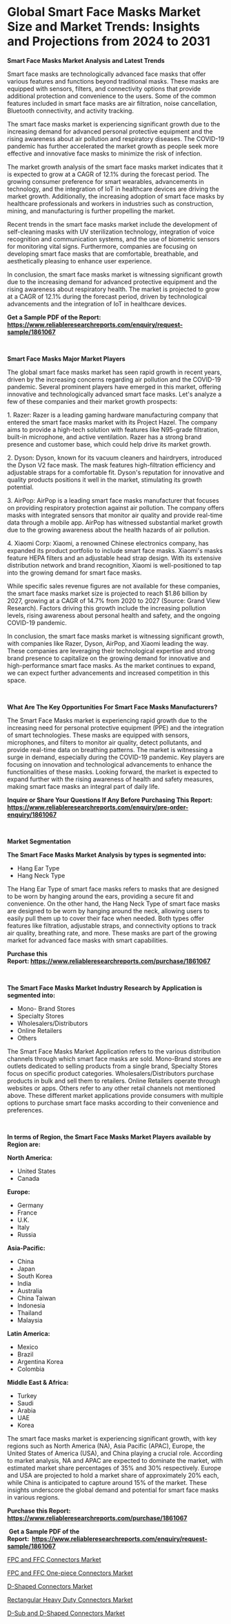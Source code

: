 <p><h1>Global Smart Face Masks Market Size and Market Trends: Insights and Projections from 2024 to 2031</h1></p><p><strong>Smart Face Masks Market Analysis and Latest Trends</strong></p>
<p><p>Smart face masks are technologically advanced face masks that offer various features and functions beyond traditional masks. These masks are equipped with sensors, filters, and connectivity options that provide additional protection and convenience to the users. Some of the common features included in smart face masks are air filtration, noise cancellation, Bluetooth connectivity, and activity tracking.</p><p>The smart face masks market is experiencing significant growth due to the increasing demand for advanced personal protective equipment and the rising awareness about air pollution and respiratory diseases. The COVID-19 pandemic has further accelerated the market growth as people seek more effective and innovative face masks to minimize the risk of infection.</p><p>The market growth analysis of the smart face masks market indicates that it is expected to grow at a CAGR of 12.1% during the forecast period. The growing consumer preference for smart wearables, advancements in technology, and the integration of IoT in healthcare devices are driving the market growth. Additionally, the increasing adoption of smart face masks by healthcare professionals and workers in industries such as construction, mining, and manufacturing is further propelling the market.</p><p>Recent trends in the smart face masks market include the development of self-cleaning masks with UV sterilization technology, integration of voice recognition and communication systems, and the use of biometric sensors for monitoring vital signs. Furthermore, companies are focusing on developing smart face masks that are comfortable, breathable, and aesthetically pleasing to enhance user experience.</p><p>In conclusion, the smart face masks market is witnessing significant growth due to the increasing demand for advanced protective equipment and the rising awareness about respiratory health. The market is projected to grow at a CAGR of 12.1% during the forecast period, driven by technological advancements and the integration of IoT in healthcare devices.</p></p>
<p><strong>Get a Sample PDF of the Report:&nbsp; <a href="https://www.reliableresearchreports.com/enquiry/request-sample/1861067">https://www.reliableresearchreports.com/enquiry/request-sample/1861067</a></strong></p>
<p>&nbsp;</p>
<p><strong>Smart Face Masks Major Market Players</strong></p>
<p><p>The global smart face masks market has seen rapid growth in recent years, driven by the increasing concerns regarding air pollution and the COVID-19 pandemic. Several prominent players have emerged in this market, offering innovative and technologically advanced smart face masks. Let's analyze a few of these companies and their market growth prospects:</p><p>1. Razer: Razer is a leading gaming hardware manufacturing company that entered the smart face masks market with its Project Hazel. The company aims to provide a high-tech solution with features like N95-grade filtration, built-in microphone, and active ventilation. Razer has a strong brand presence and customer base, which could help drive its market growth.</p><p>2. Dyson: Dyson, known for its vacuum cleaners and hairdryers, introduced the Dyson V2 face mask. The mask features high-filtration efficiency and adjustable straps for a comfortable fit. Dyson's reputation for innovative and quality products positions it well in the market, stimulating its growth potential.</p><p>3. AirPop: AirPop is a leading smart face masks manufacturer that focuses on providing respiratory protection against air pollution. The company offers masks with integrated sensors that monitor air quality and provide real-time data through a mobile app. AirPop has witnessed substantial market growth due to the growing awareness about the health hazards of air pollution.</p><p>4. Xiaomi Corp: Xiaomi, a renowned Chinese electronics company, has expanded its product portfolio to include smart face masks. Xiaomi's masks feature HEPA filters and an adjustable head strap design. With its extensive distribution network and brand recognition, Xiaomi is well-positioned to tap into the growing demand for smart face masks.</p><p>While specific sales revenue figures are not available for these companies, the smart face masks market size is projected to reach $1.86 billion by 2027, growing at a CAGR of 14.7% from 2020 to 2027 (Source: Grand View Research). Factors driving this growth include the increasing pollution levels, rising awareness about personal health and safety, and the ongoing COVID-19 pandemic.</p><p>In conclusion, the smart face masks market is witnessing significant growth, with companies like Razer, Dyson, AirPop, and Xiaomi leading the way. These companies are leveraging their technological expertise and strong brand presence to capitalize on the growing demand for innovative and high-performance smart face masks. As the market continues to expand, we can expect further advancements and increased competition in this space.</p></p>
<p>&nbsp;</p>
<p><strong>What Are The Key Opportunities For Smart Face Masks Manufacturers?</strong></p>
<p><p>The Smart Face Masks market is experiencing rapid growth due to the increasing need for personal protective equipment (PPE) and the integration of smart technologies. These masks are equipped with sensors, microphones, and filters to monitor air quality, detect pollutants, and provide real-time data on breathing patterns. The market is witnessing a surge in demand, especially during the COVID-19 pandemic. Key players are focusing on innovation and technological advancements to enhance the functionalities of these masks. Looking forward, the market is expected to expand further with the rising awareness of health and safety measures, making smart face masks an integral part of daily life.</p></p>
<p><strong>Inquire or Share Your Questions If Any Before Purchasing This Report: <a href="https://www.reliableresearchreports.com/enquiry/pre-order-enquiry/1861067">https://www.reliableresearchreports.com/enquiry/pre-order-enquiry/1861067</a></strong></p>
<p>&nbsp;</p>
<p><strong>Market Segmentation</strong></p>
<p><strong>The Smart Face Masks Market Analysis by types is segmented into:</strong></p>
<p><ul><li>Hang Ear Type</li><li>Hang Neck Type</li></ul></p>
<p><p>The Hang Ear Type of smart face masks refers to masks that are designed to be worn by hanging around the ears, providing a secure fit and convenience. On the other hand, the Hang Neck Type of smart face masks are designed to be worn by hanging around the neck, allowing users to easily pull them up to cover their face when needed. Both types offer features like filtration, adjustable straps, and connectivity options to track air quality, breathing rate, and more. These masks are part of the growing market for advanced face masks with smart capabilities.</p></p>
<p><strong>Purchase this Report:&nbsp;<a href="https://www.reliableresearchreports.com/purchase/1861067">https://www.reliableresearchreports.com/purchase/1861067</a></strong></p>
<p>&nbsp;</p>
<p><strong>The Smart Face Masks Market Industry Research by Application is segmented into:</strong></p>
<p><ul><li>Mono- Brand Stores</li><li>Specialty Stores</li><li>Wholesalers/Distributors</li><li>Online Retailers</li><li>Others</li></ul></p>
<p><p>The Smart Face Masks Market Application refers to the various distribution channels through which smart face masks are sold. Mono-Brand stores are outlets dedicated to selling products from a single brand, Specialty Stores focus on specific product categories. Wholesalers/Distributors purchase products in bulk and sell them to retailers. Online Retailers operate through websites or apps. Others refer to any other retail channels not mentioned above. These different market applications provide consumers with multiple options to purchase smart face masks according to their convenience and preferences.</p></p>
<p>&nbsp;</p>
<p><strong>In terms of Region, the Smart Face Masks Market Players available by Region are:</strong></p>
<p>
    <p> <strong> North America: </strong>
        <ul>
            <li>United States</li>
            <li>Canada</li>
        </ul>
        </p> 
    <p> <strong> Europe: </strong>
        <ul>
            <li>Germany</li>
            <li>France</li>
            <li>U.K.</li>
            <li>Italy</li>
            <li>Russia</li>
        </ul>
        </p> 
    <p> <strong> Asia-Pacific: </strong>
        <ul>
            <li>China</li>
            <li>Japan</li>
            <li>South Korea</li>
            <li>India</li>
            <li>Australia</li>
            <li>China Taiwan</li>
            <li>Indonesia</li>
            <li>Thailand</li>
            <li>Malaysia</li>
        </ul>
        </p> 
    <p> <strong> Latin America: </strong>
        <ul>
            <li>Mexico</li>
            <li>Brazil</li>
            <li>Argentina Korea</li>
            <li>Colombia</li>
        </ul>
        </p> 
    <p> <strong> Middle East & Africa: </strong>
        <ul>
            <li>Turkey</li>
            <li>Saudi</li>
            <li>Arabia</li>
            <li>UAE</li>
            <li>Korea</li>
        </ul>
    </p>
    </p>
<p><p>The smart face masks market is experiencing significant growth, with key regions such as North America (NA), Asia Pacific (APAC), Europe, the United States of America (USA), and China playing a crucial role. According to market analysis, NA and APAC are expected to dominate the market, with estimated market share percentages of 35% and 30% respectively. Europe and USA are projected to hold a market share of approximately 20% each, while China is anticipated to capture around 15% of the market. These insights underscore the global demand and potential for smart face masks in various regions.</p></p>
<p><strong>Purchase this Report: <a href="https://www.reliableresearchreports.com/purchase/1861067">https://www.reliableresearchreports.com/purchase/1861067</a></strong></p>
<p>&nbsp;<strong>Get a Sample PDF of the Report:&nbsp;&nbsp;<a href="https://www.reliableresearchreports.com/enquiry/request-sample/1861067">https://www.reliableresearchreports.com/enquiry/request-sample/1861067</a></strong></p>
<p><strong></strong></p>
<p><p><a href="https://github.com/JameTravis/Market-Research-Report-List-3/blob/main/fpc-and-ffc-connectors-market.md">FPC and FFC Connectors Market</a></p><p><a href="https://github.com/RichRobinson5/Market-Research-Report-List-3/blob/main/fpc-and-ffc-one-piece-connectors-market.md">FPC and FFC One-piece Connectors Market</a></p><p><a href="https://github.com/Triciasol/Market-Research-Report-List-1/blob/main/d-shaped-connectors-market.md">D-Shaped Connectors Market</a></p><p><a href="https://github.com/jhcraigie/Market-Research-Report-List-1/blob/main/rectangular-heavy-duty-connectors-market.md">Rectangular Heavy Duty Connectors Market</a></p><p><a href="https://github.com/chartsaturn/Market-Research-Report-List-1/blob/main/d-sub-and-d-shaped-connectors-market.md">D-Sub and D-Shaped Connectors Market</a></p></p>